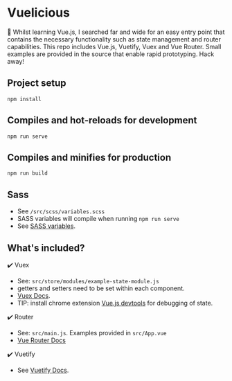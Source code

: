 # Vuelicious
:rocket: Whilst learning Vue.js, I searched far and wide for an easy entry point that contains the necessary functionality
such as state management and router capabilities. This repo includes Vue.js, Vuetify, Vuex and Vue Router. Small examples
are provided in the source that enable rapid prototyping. Hack away!
## Project setup
```
npm install
```

## Compiles and hot-reloads for development
```
npm run serve
```

## Compiles and minifies for production
```
npm run build
```

## Sass
- See `/src/scss/variables.scss`
- SASS variables will compile when running `npm run serve` 
- See [SASS variables](https://vuetifyjs.com/en/features/sass-variables/).

## What's included?

:heavy_check_mark: Vuex
- See: `src/store/modules/example-state-module.js`
- getters and setters need to be set within each component. 
- [Vuex Docs](https://vuex.vuejs.org/).
- TIP: install chrome extension [Vue.js devtools](https://chrome.google.com/webstore/detail/vuejs-devtools/nhdogjmejiglipccpnnnanhbledajbpd?hl=en) for debugging of state.


:heavy_check_mark: Router 
- See: `src/main.js`. Examples provided in `src/App.vue`
- [Vue Router Docs](https://router.vuejs.org/installation.html)

:heavy_check_mark: Vuetify 
- See [Vuetify Docs](https://vuetifyjs.com/en/getting-started/installation/).


